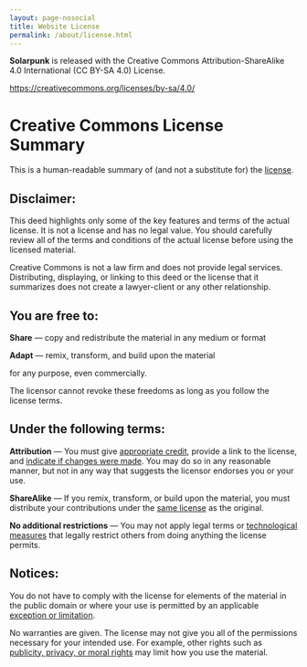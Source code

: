 ```yaml
---
layout: page-nosocial
title: Website License
permalink: /about/license.html
---
```


**Solarpunk** is released with the Creative Commons Attribution-ShareAlike 4.0 International (CC BY-SA 4.0) License.

https://creativecommons.org/licenses/by-sa/4.0/

# Creative Commons License Summary

This is a human-readable summary of (and not a substitute for) the [license](https://creativecommons.org/licenses/by-sa/4.0/legalcode).

## Disclaimer:

This deed highlights only some of the key features and terms of the actual license. It is not a license and has no legal value. You should carefully review all of the terms and conditions of the actual license before using the licensed material.

Creative Commons is not a law firm and does not provide legal services. Distributing, displaying, or linking to this deed or the license that it summarizes does not create a lawyer-client or any other relationship.

## You are free to:

**Share** — copy and redistribute the material in any medium or format

**Adapt** — remix, transform, and build upon the material

for any purpose, even commercially.

The licensor cannot revoke these freedoms as long as you follow the license terms.

## Under the following terms:

**Attribution** — You must give [appropriate credit](https://wiki.creativecommons.org/wiki/License_Versions#Detailed_attribution_comparison_chart), provide a link to the license, and [indicate if changes were made](https://wiki.creativecommons.org/wiki/License_Versions#Modifications_and_adaptations_must_be_marked_as_such). You may do so in any reasonable manner, but not in any way that suggests the licensor endorses you or your use.

**ShareAlike** — If you remix, transform, or build upon the material, you must distribute your contributions under the [same license](https://creativecommons.org/faq/#if-i-derive-or-adapt-material-offered-under-a-creative-commons-license-which-cc-licenses-can-i-use) as the original.

**No additional restrictions** — You may not apply legal terms or [technological measures](https://wiki.creativecommons.org/wiki/License_Versions#Application_of_effective_technological_measures_by_users_of_CC-licensed_works_prohibited) that legally restrict others from doing anything the license permits.

## Notices:

You do not have to comply with the license for elements of the material in the public domain or where your use is permitted by an applicable [exception or limitation](http://wiki.creativecommons.org/Frequently_Asked_Questions#Do_Creative_Commons_licenses_affect_exceptions_and_limitations_to_copyright.2C_such_as_fair_dealing_and_fair_use.3F).

No warranties are given. The license may not give you all of the permissions necessary for your intended use. For example, other rights such as [publicity, privacy, or moral rights](http://wiki.creativecommons.org/Considerations_for_licensors_and_licensees) may limit how you use the material.
